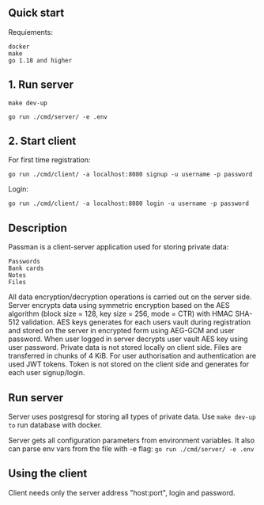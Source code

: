 ## Quick start

Requiements:

    docker
    make
    go 1.18 and higher


## 1. Run server

`make dev-up`

`go run ./cmd/server/ -e .env`

## 2. Start client

For first time registration:

`go run ./cmd/client/ -a localhost:8080 signup -u username -p password`

Login:

`go run ./cmd/client/ -a localhost:8080 login -u username -p password`

## Description

Passman is a client-server application used for storing private data:

    Passwords
    Bank cards
    Notes
    Files

All data encryption/decryption operations is carried out on the server side.
Server encrypts data using symmetric encryption based on the AES algorithm 
(block size = 128, key size = 256, mode = CTR) with HMAC SHA-512 validation.
AES keys generates for each users vault during registration and stored on the
server in encrypted form using AEG-GCM and user password. When user logged in 
server decrypts user vault AES key using user password. 
Private data is not stored locally on client side.
Files are transferred in chunks of 4 KiB.
For user authorisation and authentication are used JWT tokens. Token is not 
stored on the client side and generates for each user signup/login.


## Run server

Server uses postgresql for storing all types of private data.
Use `make dev-up to` run database with docker.

Server gets all configuration parameters from environment variables.
It also can parse env vars from the file with -e flag: `go run ./cmd/server/ -e .env` 

## Using the client

Client needs only the server address "host:port", login and password.